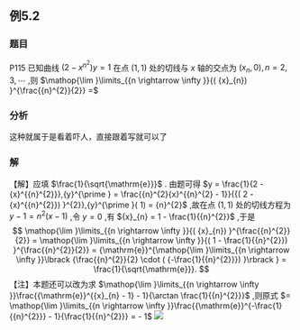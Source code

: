## 例5.2
### 题目
P115 已知曲线 $( {2 - {x}^{{n}^{2}}}) y = 1$ 在点 $( {1,1})$ 处的切线与 $x$ 轴的交点为 $( {{x}_{n},0}), n = 2,3,\cdots$ ,则
$\mathop{\lim }\limits_{{n \rightarrow \infty }}{( {x}_{n}) }^{\frac{{n}^{2}}{2}} =$
### 分析
这种就属于是看着吓人，直接跟着写就可以了
### 解
【解】应填 $\frac{1}{\sqrt{\mathrm{e}}}$ .
由题可得 $y = \frac{1}{2 - {x}^{{n}^{2}}},{y}^{\prime } = \frac{{n}^{2}{x}^{{n}^{2} - 1}}{{( 2 - {x}^{{n}^{2}}) }^{2}},{y}^{\prime }( 1) = {n}^{2}$ ,故在点 $( {1,1})$ 处的切线方程为 $y - 1 = {n}^{2}( {x - 1})$ ,令 $y = 0$ ,有 ${x}_{n} = 1 - \frac{1}{{n}^{2}}$ ,于是
$$
\mathop{\lim }\limits_{{n \rightarrow \infty }}{( {x}_{n}) }^{\frac{{n}^{2}}{2}} = \mathop{\lim }\limits_{{n \rightarrow \infty }}{( 1 - \frac{1}{{n}^{2}}) }^{\frac{{n}^{2}}{2}} = {\mathrm{e}}^{\mathop{\lim }\limits_{{n \rightarrow \infty }}\lbrack {\frac{{n}^{2}}{2} \cdot ( {-\frac{1}{{n}^{2}}}) }\rbrack } = \frac{1}{\sqrt{\mathrm{e}}}.
$$
【注】本题还可以改为求 $\mathop{\lim }\limits_{{n \rightarrow \infty }}\frac{{\mathrm{e}}^{{x}_{n} - 1} - 1}{\arctan \frac{1}{{n}^{2}}}$ ,则原式 $= \mathop{\lim }\limits_{{n \rightarrow \infty }}\frac{{\mathrm{e}}^{-\frac{1}{{n}^{2}}} - 1}{\frac{1}{{n}^{2}}} = - 1$
![](https://img.hwenyi.tech/202410052343853.webp)
